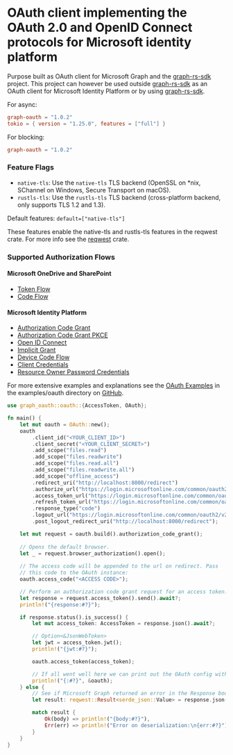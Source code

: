 # OAuth client implementing the OAuth 2.0 and OpenID Connect protocols for Microsoft identity platform

Purpose built as OAuth client for Microsoft Graph and the [graph-rs-sdk](https://crates.io/crates/graph-rs-sdk) project.
This project can however be used outside [graph-rs-sdk](https://crates.io/crates/graph-rs-sdk) as an OAuth client
for Microsoft Identity Platform or by using [graph-rs-sdk](https://crates.io/crates/graph-rs-sdk).

For async:

```toml
graph-oauth = "1.0.2"
tokio = { version = "1.25.0", features = ["full"] }
```

For blocking:

```toml
graph-oauth = "1.0.2"
```

### Feature Flags

- `native-tls`: Use the `native-tls` TLS backend (OpenSSL on *nix, SChannel on Windows, Secure Transport on macOS).
- `rustls-tls`: Use the `rustls-tls` TLS backend (cross-platform backend, only supports TLS 1.2 and 1.3).

Default features: `default=["native-tls"]`

These features enable the native-tls and rustls-tls features in the reqwest crate. 
For more info see the [reqwest](https://crates.io/crates/reqwest) crate.

### Supported Authorization Flows

#### Microsoft OneDrive and SharePoint

- [Token Flow](https://learn.microsoft.com/en-us/onedrive/developer/rest-api/getting-started/graph-oauth?view=odsp-graph-online#token-flow)
- [Code Flow](https://learn.microsoft.com/en-us/onedrive/developer/rest-api/getting-started/graph-oauth?view=odsp-graph-online#code-flow)

#### Microsoft Identity Platform

- [Authorization Code Grant](https://learn.microsoft.com/en-us/azure/active-directory/develop/v2-oauth2-auth-code-flow)
- [Authorization Code Grant PKCE](https://learn.microsoft.com/en-us/azure/active-directory/develop/v2-oauth2-auth-code-flow)
- [Open ID Connect](https://learn.microsoft.com/en-us/azure/active-directory/develop/v2-protocols-oidc)
- [Implicit Grant](https://learn.microsoft.com/en-us/azure/active-directory/develop/v2-oauth2-implicit-grant-flow)
- [Device Code Flow](https://learn.microsoft.com/en-us/azure/active-directory/develop/v2-oauth2-device-code)
- [Client Credentials](https://learn.microsoft.com/en-us/azure/active-directory/develop/v2-oauth2-client-creds-grant-flow)
- [Resource Owner Password Credentials](https://learn.microsoft.com/en-us/azure/active-directory/develop/v2-oauth-ropc)

For more extensive examples and explanations see the
[OAuth Examples](https://github.com/sreeise/graph-rs-sdk/tree/master/examples/oauth) in the examples/oauth
directory on [GitHub](https://github.com/sreeise/graph-rs-sdk).

```rust
use graph_oauth::oauth::{AccessToken, OAuth};

fn main() {
    let mut oauth = OAuth::new();
    oauth
        .client_id("<YOUR_CLIENT_ID>")
        .client_secret("<YOUR_CLIENT_SECRET>")
        .add_scope("files.read")
        .add_scope("files.readwrite")
        .add_scope("files.read.all")
        .add_scope("files.readwrite.all")
        .add_scope("offline_access")
        .redirect_uri("http://localhost:8000/redirect")
        .authorize_url("https://login.microsoftonline.com/common/oauth2/v2.0/authorize")
        .access_token_url("https://login.microsoftonline.com/common/oauth2/v2.0/token")
        .refresh_token_url("https://login.microsoftonline.com/common/oauth2/v2.0/token")
        .response_type("code")
        .logout_url("https://login.microsoftonline.com/common/oauth2/v2.0/logout")
        .post_logout_redirect_uri("http://localhost:8000/redirect");

    let mut request = oauth.build().authorization_code_grant();
    
    // Opens the default browser.
    let _ = request.browser_authorization().open();
    
    // The access code will be appended to the url on redirect. Pass
    // this code to the OAuth instance:
    oauth.access_code("<ACCESS CODE>");

    // Perform an authorization code grant request for an access token:
    let response = request.access_token().send().await?;
    println!("{response:#?}");

    if response.status().is_success() {
        let mut access_token: AccessToken = response.json().await?;

        // Option<&JsonWebToken>
        let jwt = access_token.jwt();
        println!("{jwt:#?}");

        oauth.access_token(access_token);

        // If all went well here we can print out the OAuth config with the Access Token.
        println!("{:#?}", &oauth);
    } else {
        // See if Microsoft Graph returned an error in the Response body
        let result: reqwest::Result<serde_json::Value> = response.json().await;

        match result {
            Ok(body) => println!("{body:#?}"),
            Err(err) => println!("Error on deserialization:\n{err:#?}"),
        }
    }
}
```
